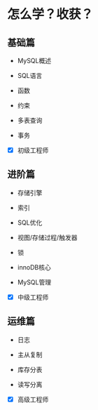 # 怎么学？收获？

## 基础篇

- MySQL概述

- SQL语言

- 函数

- 约束

- 多表查询

- 事务

- [x] 初级工程师

## 进阶篇

- 存储引擎

- 索引

- SQL优化

- 视图/存储过程/触发器

- 锁

- innoDB核心

- MySQL管理

- [x] 中级工程师

## 运维篇

- 日志

- 主从复制

- 库存分表

- 读写分离

- [x] 高级工程师
